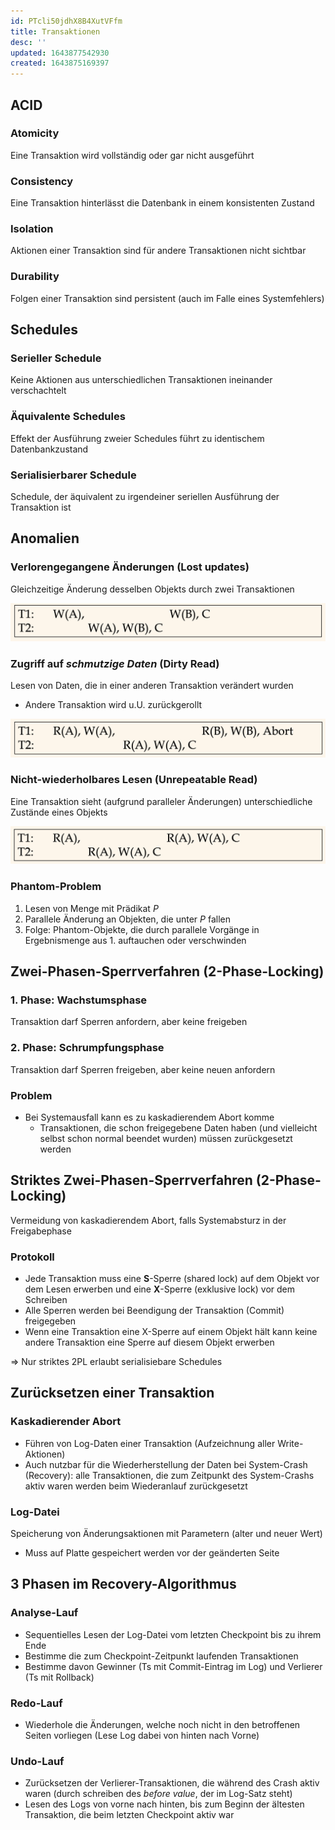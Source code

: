 ```yaml
---
id: PTcli50jdhX8B4XutVFfm
title: Transaktionen
desc: ''
updated: 1643877542930
created: 1643875169397
---
```


## ACID

### Atomicity
Eine Transaktion wird vollständig oder gar nicht ausgeführt

### Consistency
Eine Transaktion hinterlässt die Datenbank in einem konsistenten Zustand

### Isolation
Aktionen einer Transaktion sind für andere Transaktionen nicht sichtbar

### Durability
Folgen einer Transaktion sind persistent (auch im Falle eines Systemfehlers)


## Schedules

### Serieller Schedule
Keine Aktionen aus unterschiedlichen Transaktionen ineinander verschachtelt

### Äquivalente Schedules
Effekt der Ausführung zweier Schedules führt zu identischem Datenbankzustand

### Serialisierbarer Schedule
Schedule, der äquivalent zu irgendeiner seriellen Ausführung der Transaktion ist

## Anomalien

### Verlorengegangene Änderungen (Lost updates)
Gleichzeitige Änderung desselben Objekts durch zwei Transaktionen

![](/assets/images/2022-02-03-09-12-24.png)

### Zugriff auf *schmutzige Daten* (Dirty Read)

Lesen von Daten, die in einer anderen Transaktion verändert wurden
- Andere Transaktion wird u.U. zurückgerollt

![](/assets/images/2022-02-03-09-12-57.png)

### Nicht-wiederholbares Lesen (Unrepeatable Read)
Eine Transaktion sieht (aufgrund paralleler Änderungen) unterschiedliche Zustände eines Objekts

![](/assets/images/2022-02-03-09-13-08.png)

### Phantom-Problem

1. Lesen von Menge mit Prädikat $P$
2. Parallele Änderung an Objekten, die unter $P$ fallen
3. Folge: Phantom-Objekte, die durch parallele Vorgänge in Ergebnismenge aus 1. auftauchen oder verschwinden

## Zwei-Phasen-Sperrverfahren (2-Phase-Locking)

### 1. Phase: Wachstumsphase
Transaktion darf Sperren anfordern, aber keine freigeben

### 2. Phase: Schrumpfungsphase
Transaktion darf Sperren freigeben, aber keine neuen anfordern

### Problem
- Bei Systemausfall kann es zu kaskadierendem Abort komme
    - Transaktionen, die schon freigegebene Daten haben (und vielleicht selbst schon normal beendet
    wurden) müssen zurückgesetzt werden

## Striktes Zwei-Phasen-Sperrverfahren (2-Phase-Locking)

Vermeidung von kaskadierendem Abort, falls Systemabsturz in der Freigabephase

### Protokoll
- Jede Transaktion muss eine **S**-Sperre (shared lock) auf dem Objekt vor dem Lesen erwerben und
eine **X**-Sperre (exklusive lock) vor dem Schreiben
- Alle Sperren werden bei Beendigung der Transaktion (Commit) freigegeben
- Wenn eine Transaktion eine X-Sperre auf einem Objekt hält kann keine andere Transaktion eine Sperre
auf diesem Objekt erwerben

$\Rightarrow$ Nur striktes 2PL erlaubt serialisiebare Schedules

## Zurücksetzen einer Transaktion

### Kaskadierender Abort
- Führen von Log-Daten einer Transaktion (Aufzeichnung aller Write-Aktionen)
- Auch nutzbar für die Wiederherstellung der Daten bei System-Crash (Recovery): alle Transaktionen,
die zum Zeitpunkt des System-Crashs aktiv waren werden beim Wiederanlauf zurückgesetzt

### Log-Datei
Speicherung von Änderungsaktionen mit Parametern (alter und neuer Wert)
- Muss auf Platte gespeichert werden vor der geänderten Seite

## 3 Phasen im Recovery-Algorithmus

### Analyse-Lauf
- Sequentielles Lesen der Log-Datei vom letzten Checkpoint bis zu ihrem Ende
- Bestimme die zum Checkpoint-Zeitpunkt laufenden Transaktionen
- Bestimme davon Gewinner (Ts mit Commit-Eintrag im Log) und Verlierer (Ts mit Rollback)

### Redo-Lauf
- Wiederhole die Änderungen, welche noch nicht in den betroffenen Seiten vorliegen (Lese Log dabei
von hinten nach Vorne)

### Undo-Lauf
- Zurücksetzen der Verlierer-Transaktionen, die während des Crash aktiv waren (durch schreiben des
*before value*, der im Log-Satz steht)
- Lesen des Logs von vorne nach hinten, bis zum Beginn der ältesten Transaktion, die beim letzten
Checkpoint aktiv war